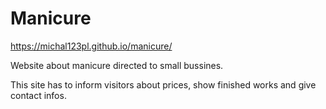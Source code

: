 # Manicure

https://michal123pl.github.io/manicure/

Website about manicure directed to small bussines. 

This site has to inform visitors about prices, show finished works and give contact infos.
